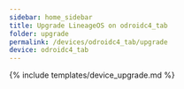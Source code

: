 ```yaml
---
sidebar: home_sidebar
title: Upgrade LineageOS on odroidc4_tab
folder: upgrade
permalink: /devices/odroidc4_tab/upgrade
device: odroidc4_tab
---
```

{% include templates/device_upgrade.md %}
